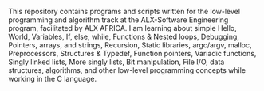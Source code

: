 This repository contains programs and scripts written for the low-level programming and algorithm track at the ALX-Software Engineering program, facilitated by ALX AFRICA. I am learning about simple Hello, World, Variables, If, else, while, Functions & Nested loops, Debugging, Pointers, arrays, and strings, Recursion, Static libraries, argc/argv, malloc, Preprocessors, Structures & Typedef, Function pointers, Variadic functions, Singly linked lists, More singly lists, Bit manipulation, File I/O, data structures, algorithms, and other low-level programming concepts while working in the C language.


